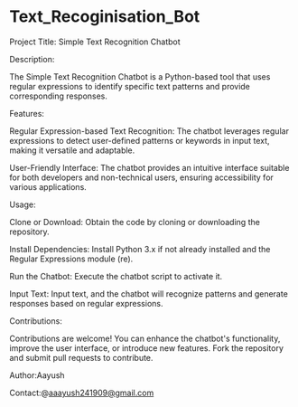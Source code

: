 # Text_Recoginisation_Bot
Project Title: Simple Text Recognition Chatbot

Description:

The Simple Text Recognition Chatbot is a Python-based tool that uses regular expressions to identify specific text patterns and provide corresponding responses.

Features:

Regular Expression-based Text Recognition: The chatbot leverages regular expressions to detect user-defined patterns or keywords in input text, making it versatile and adaptable.

User-Friendly Interface: The chatbot provides an intuitive interface suitable for both developers and non-technical users, ensuring accessibility for various applications.

Usage:

Clone or Download: Obtain the code by cloning or downloading the repository.

Install Dependencies: Install Python 3.x if not already installed and the Regular Expressions module (re).

Run the Chatbot: Execute the chatbot script to activate it.

Input Text: Input text, and the chatbot will recognize patterns and generate responses based on regular expressions.

Contributions:

Contributions are welcome! You can enhance the chatbot's functionality, improve the user interface, or introduce new features. Fork the repository and submit pull requests to contribute.

Author:Aayush

Contact:@aaayush241909@gmail.com
